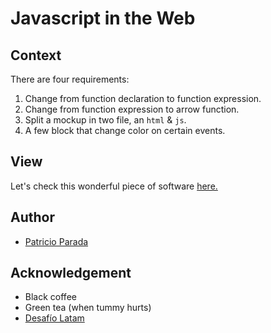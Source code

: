 # Javascript in the Web

## Context

There are four requirements:

1. Change from function declaration to function expression.
1. Change from function expression to arrow function.
1. Split a mockup in two file, an `html` & `js`.
1. A few block that change color on certain events.

## View

Let's check this wonderful piece of software [here.](https://pelafustan.github.io/js_in_web-challenge_03/)

## Author

* [Patricio Parada](https://github.com/pelafustan)

## Acknowledgement

* Black coffee
* Green tea (when tummy hurts)
* [Desafío Latam](https://desafiolatam.com)
